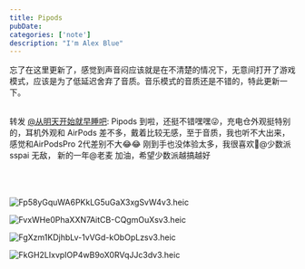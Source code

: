 ```yaml
---
title: Pipods
pubDate:
categories: ['note']
description: "I'm Alex Blue"
---
```


忘了在这里更新了，感觉到声音闷应该就是在不清楚的情况下，无意间打开了游戏模式，应该是为了低延迟舍弃了音质。音乐模式的音质还是不错的，特此更新一下。<br><br><div class="rsshub-quote">转发 <a href="https://m.okjike.com/users/9871d335-7a2e-4515-a7f1-2256bc7ebc3a" target="_blank">@从明天开始就早睡吧</a>: Pipods 到啦，还挺不错嘿嘿😜，充电仓外观挺特别的，耳机外观和 AirPods 差不多，戴着比较无感，至于音质，我也听不大出来，感觉和AirPodsPro 2代差别不大😂😂 刚到手也没体验太多，我很喜欢🙈@少数派sspai 无敌， 新的一年@老麦 加油，希望少数派越搞越好<br><br><br><br></div>

![Fp58yGquWA6PKkLG5uGaX3xgSvW4v3.heic](./attachments/bafkreig3js2xxkh3zrqvidzmh5a2xbrxqpqwsstvx3vqo6npx6v2rirxuu)

![FvxWHe0PhaXXN7AitCB-CQgmOuXsv3.heic](./attachments/bafkreigf3r3wawsla3uoz4oatnmcqw4xnoptevdcjcqzybmhjkn6rouhwq)

![FgXzm1KDjhbLv-1vVGd-kObOpLzsv3.heic](./attachments/bafkreianal2ezj22zd2x2dlqn5iwwmfhln7rfsjdmd72ur2azs5bnfb3zu)

![FkGH2LIxvpIOP4wB9oX0RVqJJc3dv3.heic](./attachments/bafkreihxxeik2hsbyx7bezonrhsf5iqrjhvrwiph33civiopl2eny32g6u)
